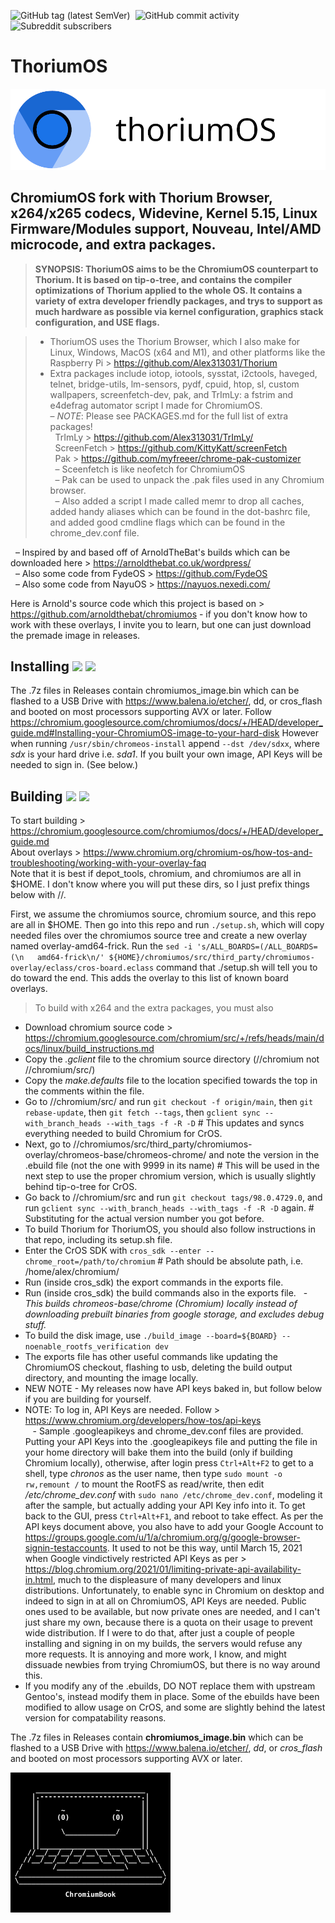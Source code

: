 ![GitHub tag (latest SemVer)](https://img.shields.io/github/v/tag/alex313031/chromiumos?label=Version%3A) &nbsp;![GitHub commit activity](https://img.shields.io/github/commit-activity/w/alex313031/chromiumos?color=blueviolet&label=Commit%20Activity%3A) &nbsp;![Subreddit subscribers](https://img.shields.io/reddit/subreddit-subscribers/ChromiumOS?style=social)
# ThoriumOS
<img src="https://github.com/Alex313031/ChromiumOS/blob/main/images/thoriumos_bootsplash.png">

## ChromiumOS fork with Thorium Browser, x264/x265 codecs, Widevine, Kernel 5.15, Linux Firmware/Modules support, Nouveau, Intel/AMD microcode, and extra packages.

> __SYNOPSIS: ThoriumOS aims to be the ChromiumOS counterpart to Thorium. It is based on tip-o-tree, and contains the compiler optimizations of Thorium applied to the whole OS. It contains a variety of extra developer friendly packages, and trys to support as much hardware as possible via kernel configuration, graphics stack configuration, and USE flags.__

> - ThoriumOS uses the Thorium Browser, which I also make for Linux, Windows, MacOS (x64 and M1), and other platforms like the Raspberry Pi > https://github.com/Alex313031/Thorium
> - Extra packages include iotop, iotools, sysstat, i2ctools, haveged, telnet, bridge-utils, lm-sensors, pydf, cpuid, htop, sl, custom wallpapers, screenfetch-dev, pak, and TrImLy: a fstrim and e4defrag automator script I made for ChromiumOS. \
> &ndash; _NOTE_: Please see PACKAGES.md for the full list of extra packages! \
> &nbsp; TrImLy > https://github.com/Alex313031/TrImLy/ \
> &nbsp; ScreenFetch > https://github.com/KittyKatt/screenFetch \
> &nbsp; Pak > https://github.com/myfreeer/chrome-pak-customizer \
> &nbsp;&nbsp;&ndash; Sceenfetch is like neofetch for ChromiumOS \
> &nbsp;&nbsp;&ndash; Pak can be used to unpack the .pak files used in any Chromium browser. \
> &nbsp;&nbsp;&ndash; Also added a script I made called memr to drop all caches, added handy aliases which can be found in the dot-bashrc file, and added good cmdline flags which can be found in the chrome_dev.conf file.

&nbsp;&nbsp;&ndash; Inspired by and based off of ArnoldTheBat's builds which can be downloaded here > https://arnoldthebat.co.uk/wordpress/ \
&nbsp;&nbsp;&ndash; Also some code from FydeOS > https://github.com/FydeOS \
&nbsp;&nbsp;&ndash; Also some code from NayuOS > https://nayuos.nexedi.com/

Here is Arnold's source code which this project is based on > https://github.com/arnoldthebat/chromiumos - if you don't know how to work with these overlays, I invite you to learn, but one can just download the premade image in releases.

## Installing <img src="https://github.com/Alex313031/Thorium/blob/main/logos/NEW/bulb_light.svg#gh-dark-mode-only"> <img src="https://github.com/Alex313031/Thorium/blob/main/logos/NEW/bulb_dark.svg#gh-light-mode-only">
The .7z files in Releases contain chromiumos_image.bin which can be flashed to a USB Drive with https://www.balena.io/etcher/, dd, or cros_flash and booted on most processors supporting AVX or later.
Follow https://chromium.googlesource.com/chromiumos/docs/+/HEAD/developer_guide.md#Installing-your-ChromiumOS-image-to-your-hard-disk
However when running `/usr/sbin/chromeos-install` append `--dst /dev/sdxx`, where *sdx* is your hard drive i.e. *sda1*.
If you built your own image, API Keys will be needed to sign in. (See below.)

## Building <img src="https://github.com/Alex313031/Thorium/blob/main/logos/NEW/build_light.svg#gh-dark-mode-only"> <img src="https://github.com/Alex313031/Thorium/blob/main/logos/NEW/build_dark.svg#gh-light-mode-only">
To start building > https://chromium.googlesource.com/chromiumos/docs/+/HEAD/developer_guide.md \
About overlays > https://www.chromium.org/chromium-os/how-tos-and-troubleshooting/working-with-your-overlay-faq \
Note that it is best if depot_tools, chromium, and chromiumos are all in $HOME. I don't know where you will put these dirs, so I just prefix things below with //.

First, we assume the chromiumos source, chromium source, and this repo are all in $HOME. Then go into this repo and run `./setup.sh`, which will copy needed files over the chromiumos source tree and create a new overlay named overlay-amd64-frick. Run the `sed -i 's/ALL_BOARDS=(/ALL_BOARDS=(\n	amd64-frick\n/' ${HOME}/chromiumos/src/third_party/chromiumos-overlay/eclass/cros-board.eclass` command that ./setup.sh will tell you to do toward the end. This adds the overlay to this list of known board overlays.

> To build with x264 and the extra packages, you must also
- Download chromium source code > https://chromium.googlesource.com/chromium/src/+/refs/heads/main/docs/linux/build_instructions.md
- Copy the *.gclient* file to the chromium source directory (//chromium not //chromium/src/)
- Copy the *make.defaults* file to the location specified towards the top in the comments within the file.
- Go to //chromium/src/ and run `git checkout -f origin/main`, then `git rebase-update`, then `git fetch --tags`, then `gclient sync --with_branch_heads --with_tags -f -R -D` # This updates and syncs everything needed to build Chromium for CrOS.
- Next, go to //chromiumos/src/third_party/chromiumos-overlay/chromeos-base/chromeos-chrome/ and note the version in the .ebuild file (not the one with 9999 in its name) # This will be used in the next step to use the proper chromium version, which is usually slightly behind tip-o-tree for CrOS.
- Go back to //chromium/src and run `git checkout tags/98.0.4729.0`, and run `gclient sync --with_branch_heads --with_tags -f -R -D` again.  # Substituting for the actual version number you got before.
- To build Thorium for ThoriumOS, you should also follow instructions in that repo, including its setup.sh file.
- Enter the CrOS SDK with `cros_sdk --enter --chrome_root=/path/to/chromium` # Path should be absolute path, i.e. /home/alex/chromium/
- Run (inside cros_sdk) the export commands in the exports file.
- Run (inside cros_sdk) the build commands also in the exports file.
&nbsp; - *This builds chromeos-base/chrome (Chromium) locally instead of downloading prebuilt binaries from google storage, and excludes debug stuff.*
- To build the disk image, use `./build_image --board=${BOARD} --noenable_rootfs_verification dev`
- The exports file has other useful commands like updating the ChromiumOS checkout, flashing to usb, deleting the build output directory, and mounting the image locally.
- NEW NOTE - My releases now have API keys baked in, but follow below if you are building for yourself.
- NOTE: To log in, API Keys are needed. Follow > https://www.chromium.org/developers/how-tos/api-keys \
&nbsp;&nbsp; - Sample .googleapikeys and chrome_dev.conf files are provided. Putting your API Keys into the .googleapikeys file and putting the file in your home directory will bake them into the build (only if building Chromium locally), otherwise, after login press `Ctrl+Alt+F2` to get to a shell, type *chronos* as the user name, then type `sudo mount -o rw,remount /` to mount the RootFS as read/write, then edit */etc/chrome_dev.conf* with `sudo nano /etc/chrome_dev.conf`, modeling it after the sample, but actually adding your API Key info into it. To get back to the GUI, press `Ctrl+Alt+F1`, and reboot to take effect. As per the API keys document above, you also have to add your Google Account to https://groups.google.com/u/1/a/chromium.org/g/google-browser-signin-testaccounts. It used to not be this way, until March 15, 2021 when Google vindictively restricted API Keys as per > https://blog.chromium.org/2021/01/limiting-private-api-availability-in.html, much to the displeasure of many developers and linux distributions. Unfortunately, to enable sync in Chromium on desktop and indeed to sign in at all on ChromiumOS, API Keys are needed. Public ones used to be available, but now private ones are needed, and I can't just share my own, because there is a quota on their usage to prevent wide distribution. If I were to do that, after just a couple of people installing and signing in on my builds, the servers would refuse any more requests. It is annoying and more work, I know, and might dissuade newbies from trying ChromiumOS, but there is no way around this.
- If you modify any of the .ebuilds, DO NOT replace them with upstream Gentoo's, instead modify them in place. Some of the ebuilds have been modified to allow usage on CrOS, and some are slightly behind the latest version for compatability reasons.

The .7z files in Releases contain **chromiumos_image.bin** which can be flashed to a USB Drive with https://www.balena.io/etcher/, *dd*, or *cros_flash* and booted on most processors supporting AVX or later.

<img src="https://github.com/Alex313031/ChromiumOS/blob/main/images/ChromiumBook_Black.png" width="256">
